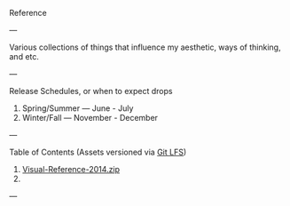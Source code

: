 Reference

—

Various collections of things that influence my aesthetic, ways of thinking, and etc.

—

Release Schedules, or when to expect drops

1. Spring/Summer — June - July
2. Winter/Fall — November - December

—

Table of Contents (Assets versioned via [Git LFS](https://git-lfs.github.com/))

1. [Visual-Reference-2014.zip](https://github.com/edouerd/reference/releases/tag/v1.0)
2. 

—
